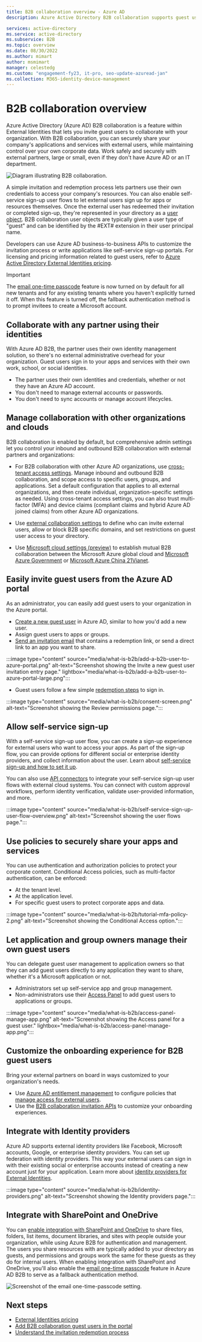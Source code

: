 ```yaml
---
title: B2B collaboration overview - Azure AD
description: Azure Active Directory B2B collaboration supports guest user access so you can securely share resources and collaborate with external partners.

services: active-directory
ms.service: active-directory
ms.subservice: B2B
ms.topic: overview
ms.date: 08/30/2022
ms.author: mimart
author: msmimart
manager: celestedg
ms.custom: "engagement-fy23, it-pro, seo-update-azuread-jan"
ms.collection: M365-identity-device-management
---
```


# B2B collaboration overview

Azure Active Directory (Azure AD) B2B collaboration is a feature within External Identities that lets you invite guest users to collaborate with your organization. With B2B collaboration, you can securely share your company's applications and services with external users, while maintaining control over your own corporate data. Work safely and securely with external partners, large or small, even if they don't have Azure AD or an IT department.

![Diagram illustrating B2B collaboration.](media/what-is-b2b/b2b-collaboration-overview.png)

A simple invitation and redemption process lets partners use their own credentials to access your company's resources. You can also enable self-service sign-up user flows to let external users sign up for apps or resources themselves. Once the external user has redeemed their invitation or completed sign-up, they're represented in your directory as a [user object](user-properties.md). B2B collaboration user objects are typically given a user type of "guest" and can be identified by the #EXT# extension in their user principal name.

Developers can use Azure AD business-to-business APIs to customize the invitation process or write applications like self-service sign-up portals. For licensing and pricing information related to guest users, refer to [Azure Active Directory External Identities pricing](https://azure.microsoft.com/pricing/details/active-directory/external-identities/).

> [!IMPORTANT]
> The [email one-time passcode](one-time-passcode.md) feature is now turned on by default for all new tenants and for any existing tenants where you haven't explicitly turned it off. When this feature is turned off, the fallback authentication method is to prompt invitees to create a Microsoft account.

## Collaborate with any partner using their identities

With Azure AD B2B, the partner uses their own identity management solution, so there's no external administrative overhead for your organization. Guest users sign in to your apps and services with their own work, school, or social identities.

- The partner uses their own identities and credentials, whether or not they have an Azure AD account.
- You don't need to manage external accounts or passwords.
- You don't need to sync accounts or manage account lifecycles.

## Manage collaboration with other organizations and clouds

B2B collaboration is enabled by default, but comprehensive admin settings let you control your inbound and outbound B2B collaboration with external partners and organizations:

- For B2B collaboration with other Azure AD organizations, use [cross-tenant access settings](cross-tenant-access-overview.md). Manage inbound and outbound B2B collaboration, and scope access to specific users, groups, and applications. Set a default configuration that applies to all external organizations, and then create individual, organization-specific settings as needed. Using cross-tenant access settings, you can also trust multi-factor (MFA) and device claims (compliant claims and hybrid Azure AD joined claims) from other Azure AD organizations.

- Use [external collaboration settings](external-collaboration-settings-configure.md) to define who can invite external users, allow or block B2B specific domains, and set restrictions on guest user access to your directory.

- Use [Microsoft cloud settings (preview)](cross-cloud-settings.md) to establish mutual B2B collaboration between the Microsoft Azure global cloud and [Microsoft Azure Government](/azure/azure-government) or [Microsoft Azure China 21Vianet](/azure/china).

## Easily invite guest users from the Azure AD portal

As an administrator, you can easily add guest users to your organization in the Azure portal.

- [Create a new guest user](b2b-quickstart-add-guest-users-portal.md) in Azure AD, similar to how you'd add a new user.
- Assign guest users to apps or groups.
- [Send an invitation email](invitation-email-elements.md) that contains a redemption link, or send a direct link to an app you want to share.

:::image type="content" source="media/what-is-b2b/add-a-b2b-user-to-azure-portal.png" alt-text="Screenshot showing the Invite a new guest user invitation entry page." lightbox="media/what-is-b2b/add-a-b2b-user-to-azure-portal-large.png":::

- Guest users follow a few simple [redemption steps](redemption-experience.md) to sign in.

:::image type="content" source="media/what-is-b2b/consent-screen.png" alt-text="Screenshot showing the Review permissions page.":::

## Allow self-service sign-up

With a self-service sign-up user flow, you can create a sign-up experience for external users who want to access your apps. As part of the sign-up flow, you can provide options for different social or enterprise identity providers, and collect information about the user. Learn about [self-service sign-up and how to set it up](self-service-sign-up-overview.md).

You can also use [API connectors](api-connectors-overview.md) to integrate your self-service sign-up user flows with external cloud systems. You can connect with custom approval workflows, perform identity verification, validate user-provided information, and more.

:::image type="content" source="media/what-is-b2b/self-service-sign-up-user-flow-overview.png" alt-text="Screenshot showing the user flows page.":::

## Use policies to securely share your apps and services

You can use authentication and authorization policies to protect your corporate content. Conditional Access policies, such as multi-factor authentication, can be enforced:

- At the tenant level.
- At the application level.
- For specific guest users to protect corporate apps and data.

:::image type="content" source="media/what-is-b2b/tutorial-mfa-policy-2.png" alt-text="Screenshot showing the Conditional Access option.":::

## Let application and group owners manage their own guest users

You can delegate guest user management to application owners so that they can add guest users directly to any application they want to share, whether it's a Microsoft application or not.

- Administrators set up self-service app and group management.
- Non-administrators use their [Access Panel](https://myapps.microsoft.com) to add guest users to applications or groups.

:::image type="content" source="media/what-is-b2b/access-panel-manage-app.png" alt-text="Screenshot showing the Access panel for a guest user."  lightbox="media/what-is-b2b/access-panel-manage-app.png":::

## Customize the onboarding experience for B2B guest users

Bring your external partners on board in ways customized to your organization's needs.

- Use [Azure AD entitlement management](../governance/entitlement-management-overview.md) to configure policies that [manage access for external users](../governance/entitlement-management-external-users.md#how-access-works-for-external-users).
- Use the [B2B collaboration invitation APIs](/graph/api/resources/invitation) to customize your onboarding experiences.

## Integrate with Identity providers

Azure AD supports external identity providers like Facebook, Microsoft accounts, Google, or enterprise identity providers. You can set up federation with identity providers. This way your external users can sign in with their existing social or enterprise accounts instead of creating a new account just for your application. Learn more about [identity providers for External Identities](identity-providers.md).

:::image type="content" source="media/what-is-b2b/identity-providers.png" alt-text="Screenshot showing the Identity providers page.":::

## Integrate with SharePoint and OneDrive

You can [enable integration with SharePoint and OneDrive](/sharepoint/sharepoint-azureb2b-integration) to share files, folders, list items, document libraries, and sites with people outside your organization, while using Azure B2B for authentication and management. The users you share resources with are typically added to your directory as guests, and permissions and groups work the same for these guests as they do for internal users. When enabling integration with SharePoint and OneDrive, you'll also enable the [email one-time passcode](one-time-passcode.md) feature in Azure AD B2B to serve as a fallback authentication method.

![Screenshot of the email one-time-passcode setting.](media/what-is-b2b/enable-email-otp-options.png)

## Next steps

- [External Identities pricing](external-identities-pricing.md)
- [Add B2B collaboration guest users in the portal](add-users-administrator.md)
- [Understand the invitation redemption process](redemption-experience.md)
